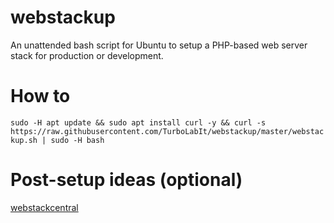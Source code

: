 # webstackup
An unattended bash script for Ubuntu to setup a  PHP-based web server stack for production or development.

# How to

`sudo -H apt update && sudo apt install curl -y && curl -s https://raw.githubusercontent.com/TurboLabIt/webstackup/master/webstackup.sh | sudo -H bash`

# Post-setup ideas (optional)

[webstackcentral](https://github.com/TurboLabIt/webstackcentral)
